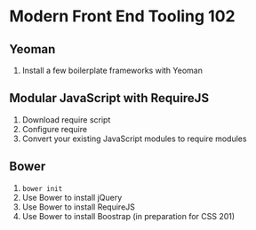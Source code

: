 # Modern Front End Tooling 102

## Yeoman

1. Install a few boilerplate frameworks with Yeoman

## Modular JavaScript with RequireJS

1. Download require script
1. Configure require
1. Convert your existing JavaScript modules to require modules

## Bower

1. `bower init`
1. Use Bower to install jQuery
1. Use Bower to install RequireJS
1. Use Bower to install Boostrap (in preparation for CSS 201)
